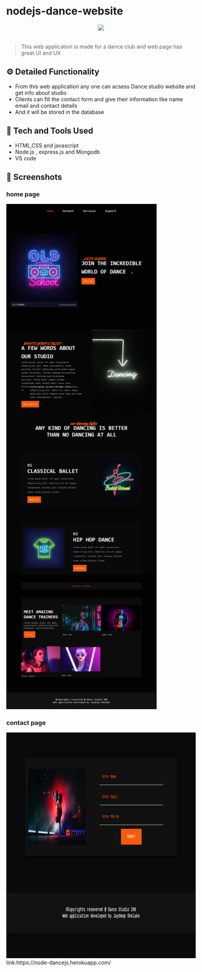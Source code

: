 # nodejs-dance-website
<div align="center">
  <img width="200px" src="https://img.icons8.com/dusk/2x/dancing.png"/>
</div>
<br>

> This web application is made for  a dance club and web page has great UI and UX


## ⚙️ Detailed Functionality
* From this web application any one  can acsess Dance studio website and get info about studio
* Clients can fill the contact form and give their information like name email and contact details
* And it will be stored in the database
 
## 🚀 Tech and Tools Used

* HTML,CSS and javascript
* Node.js , express.js and Mongodb
* VS code


## 📸 Screenshots
### home page
<img src="node-dancejs.herokuapp.com_.png" width='400px' height="auto">

### contact page
<img src="node-dancejs.herokuapp.com_contact.png" width="800px" height="600px">
link:https://node-dancejs.herokuapp.com/
